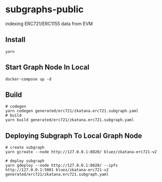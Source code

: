 # subgraphs-public

indexing ERC721/ERC1155 data from EVM

## Install

```shell
yarn
```

## Start Graph Node In Local

```shell
docker-compose up -d
```

## Build

```shell
# codegen
yarn codegen generated/erc721/zkatana.erc721.subgraph.yaml
# build
yarn build generated/erc721/zkatana.erc721.subgraph.yaml
```

## Deploying Subgraph To Local Graph Node

```shell
# create subgraph
yarn gcreate --node http://127.0.0.1:8020/ bluez/zkatana-erc721-v2

# deploy subgraph
yarn gdeploy --node http://127.0.0.1:8020/ --ipfs http://127.0.0.1:5001 bluez/zkatana-erc721-v2 generated/erc721/zkatana.erc721.subgraph.yaml
```
